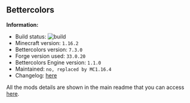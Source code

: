## Bettercolors

**Information:**
- Build status: ![build](https://img.shields.io/github/workflow/status/N3ROO/Bettercolors/Build%20MC1.16.2)
- Minecraft version: `1.16.2`
- Bettercolors version: `7.3.0`
- Forge version used: `33.0.20`
- Bettercolors Engine version: `1.1.0`
- Maintained: `no, replaced by MC1.16.4`
- Changelog: [here](CHANGELOG.MD)


All the mods details are shown in the main readme that you can access [here](https://github.com/N3ROO/Bettercolors).
